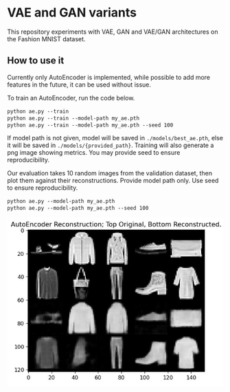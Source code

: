 # VAE and GAN variants

This repository experiments with VAE, GAN and VAE/GAN architectures on the Fashion MNIST dataset.

## How to use it

Currently only AutoEncoder is implemented, while possible to add more features in the future, 
it can be used without issue. 

To train an AutoEncoder, run the code below. 
```
python ae.py --train 
python ae.py --train --model-path my_ae.pth
python ae.py --train --model-path my_ae.pth --seed 100
```
If model path is not given, model will be saved in 
`./models/best_ae.pth`, else it will be saved
in `./models/{provided_path}`. 
Training will also generate a png image showing metrics. 
You may provide seed to ensure reproducibility.

Our evaluation takes 10 random images from the validation dataset,
then plot them against their reconstructions. 
Provide model path only. 
Use seed to ensure reproducibility.
```
python ae.py --model-path my_ae.pth
python ae.py --model-path my_ae.pth --seed 100
```
![Images reconstructed by a trained autoencoder.](./media/image_compare.png)